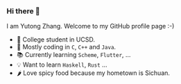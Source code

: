 ### Hi there 👋

<!--
**TonyZYT2000/TonyZYT2000** is a ✨ _special_ ✨ repository because its `README.md` (this file) appears on your GitHub profile.

Here are some ideas to get you started:

- 🔭 I’m currently working on ...
- 🌱 I’m currently learning ...
- 👯 I’m looking to collaborate on ...
- 🤔 I’m looking for help with ...
- 💬 Ask me about ...
- 📫 How to reach me: ...
- 😄 Pronouns: ...
- ⚡ Fun fact: ...
-->

I am Yutong Zhang. Welcome to my GitHub profile page :-)

- 🏫 College student in UCSD.
- 💾 Mostly coding in `C`, `C++` and `Java`.
- 📚 Currently learning `Scheme`, `Flutter`, ...
- 💡 Want to learn `Haskell`, `Rust` ...
- 🌶️ Love spicy food because my hometown is Sichuan.


